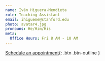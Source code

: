```yaml
---
name: Iván Higuera-Mendieta
role: Teaching Assistant
email: ihigueme@stanford.edu
photo: avatar4.jpg
pronouns: He/Him/His
meta:
  Office Hours: Fri 8 AM - 10 AM 
---
```


[Schedule an appointment](#){: .btn .btn-outline }
